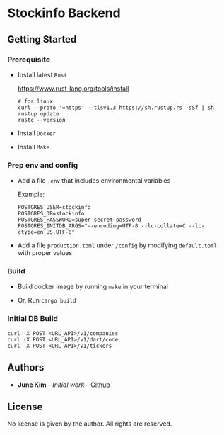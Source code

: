 # Stockinfo Backend

## Getting Started

### Prerequisite

- Install latest `Rust`

  <https://www.rust-lang.org/tools/install>

  ```shell
  # for linux
  curl --proto '=https' --tlsv1.3 https://sh.rustup.rs -sSf | sh
  rustup update
  rustc --version
  ```

- Install `Docker`

- Install `Make`

### Prep env and config

- Add a file `.env` that includes environmental variables

  Example:

  ```shell
  POSTGRES_USER=stockinfo
  POSTGRES_DB=stockinfo
  POSTGRES_PASSWORD=super-secret-password
  POSTGRES_INITDB_ARGS="--encoding=UTF-8 --lc-collate=C --lc-ctype=en_US.UTF-8"
  ```

- Add a file `production.toml` under `/config` by modifying `default.toml` with proper values

### Build

- Build docker image by running `make` in your terminal

- Or, Run `cargo build`

### Initial DB Build

  ```shell
  curl -X POST <URL_API>/v1/companies
  curl -X POST <URL_API>/v1/dart/code
  curl -X POST <URL_API>/v1/tickers
  ```

## Authors

- **June Kim** - _Initial work_ - [Github](https://github.com/junekimdev)

## License

No license is given by the author. All rights are reserved.
